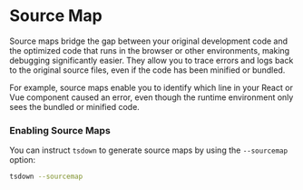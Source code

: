 # Source Map

Source maps bridge the gap between your original development code and the optimized code that runs in the browser or other environments, making debugging significantly easier. They allow you to trace errors and logs back to the original source files, even if the code has been minified or bundled.

For example, source maps enable you to identify which line in your React or Vue component caused an error, even though the runtime environment only sees the bundled or minified code.

### Enabling Source Maps

You can instruct `tsdown` to generate source maps by using the `--sourcemap` option:

```bash
tsdown --sourcemap
```
